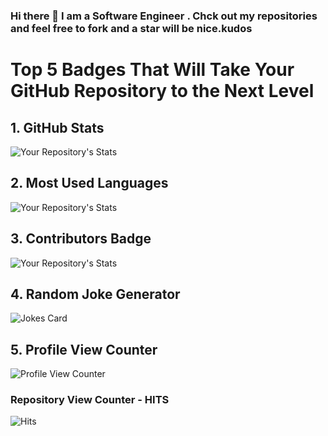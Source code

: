### Hi there 👋 I am a Software Engineer . Chck out my repositories and feel free to fork and a star will be nice.kudos 


# Top 5 Badges That Will Take Your GitHub Repository to the Next Level
## 1. GitHub Stats
![Your Repository's Stats](https://github-readme-stats.vercel.app/api?username=Emmanuel1017&show_icons=true)
## 2. Most Used Languages
![Your Repository's Stats](https://github-readme-stats.vercel.app/api/top-langs/?username=Emmanuel1017&theme=blue-green)
## 3. Contributors Badge
![Your Repository's Stats](https://contrib.rocks/image?repo=Emmanuel1017/Python)
## 4. Random Joke Generator
![Jokes Card](https://readme-jokes.vercel.app/api)
## 5. Profile View Counter
![Profile View Counter](https://komarev.com/ghpvc/?username=Emmanuel1017)
### Repository View Counter - HITS
![Hits](https://hitcounter.pythonanywhere.com/count/tag.svg?url=https://github.com/Emmanuel1017/Python)
<!--
**Emmanuel1017/Emmanuel1017** is a ✨ _special_ ✨ repository because its `README.md` (this file) appears on your GitHub profile.

Here are some ideas to get you started:

- 🔭 I’m currently working on ...
- 🌱 I’m currently learning ...
- 👯 I’m looking to collaborate on ...
- 🤔 I’m looking for help with ...
- 💬 Ask me about ...
- 📫 How to reach me: ...
- 😄 Pronouns: ...
- ⚡ Fun fact: ...
-->
